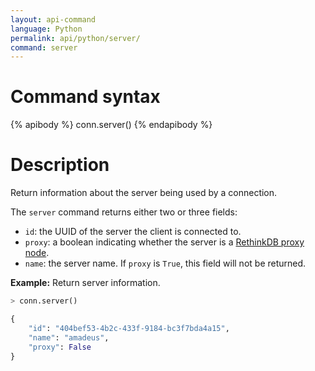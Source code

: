 ```yaml
---
layout: api-command 
language: Python
permalink: api/python/server/
command: server
---
```


# Command syntax #

{% apibody %}
conn.server()
{% endapibody %}

# Description #

Return information about the server being used by a connection.

The `server` command returns either two or three fields:

* `id`: the UUID of the server the client is connected to.
* `proxy`: a boolean indicating whether the server is a [RethinkDB proxy node][rp].
* `name`: the server name. If `proxy` is `True`, this field will not be returned.

[rp]: /docs/sharding-and-replication/#running-a-proxy-node

__Example:__ Return server information.

```py
> conn.server()

{
    "id": "404bef53-4b2c-433f-9184-bc3f7bda4a15",
    "name": "amadeus",
    "proxy": False
}
```
